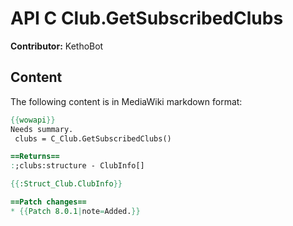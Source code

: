 # API C Club.GetSubscribedClubs

**Contributor:** KethoBot

## Content

The following content is in MediaWiki markdown format:

```mediawiki
{{wowapi}}
Needs summary.
 clubs = C_Club.GetSubscribedClubs()

==Returns==
:;clubs:structure - ClubInfo[]

{{:Struct_Club.ClubInfo}}

==Patch changes==
* {{Patch 8.0.1|note=Added.}}
```